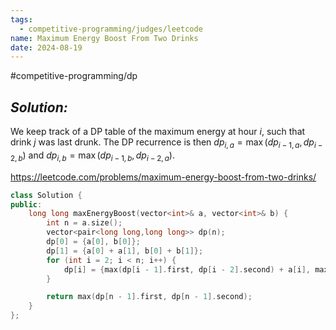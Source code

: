 ```yaml
---
tags:
  - competitive-programming/judges/leetcode
name: Maximum Energy Boost From Two Drinks
date: 2024-08-19
---
```

#competitive-programming/dp 
## _Solution:_
We keep track of a DP table of the maximum energy at hour $i$, such that drink $j$ was last drunk. The DP recurrence is then $dp_{i,a}=\max(dp_{i-1,a},dp_{i-2,b})$ and $dp_{i,b}=\max(dp_{i-1,b},dp_{i-2,a})$.

https://leetcode.com/problems/maximum-energy-boost-from-two-drinks/
```cpp
class Solution {
public:
    long long maxEnergyBoost(vector<int>& a, vector<int>& b) {
        int n = a.size();
        vector<pair<long long,long long>> dp(n);
        dp[0] = {a[0], b[0]};
        dp[1] = {a[0] + a[1], b[0] + b[1]};
        for (int i = 2; i < n; i++) {
            dp[i] = {max(dp[i - 1].first, dp[i - 2].second) + a[i], max(dp[i - 1].second, dp[i - 2].first) + b[i]};
        }

        return max(dp[n - 1].first, dp[n - 1].second);
    }
};
```
